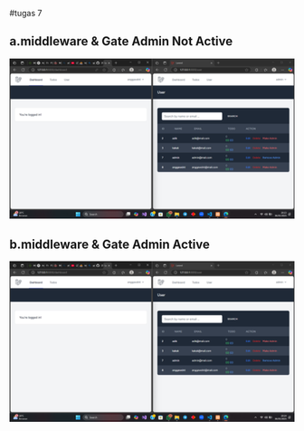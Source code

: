 #tugas 7

## a.middleware & Gate Admin Not Active
![Alt text](screenshoot/tugas7/Screenshot_(860).png)
## b.middleware & Gate Admin Active
![Alt text](screenshoot/tugas7/Screenshot_(861).png)
